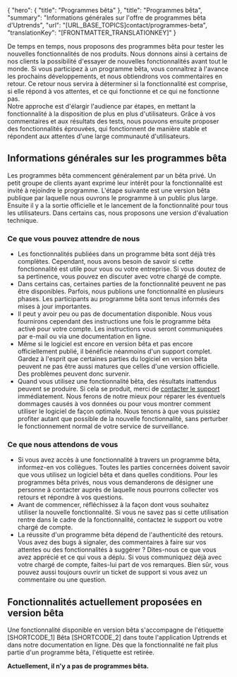 {
  "hero": {
    "title": "Programmes bêta"
  },
  "title": "Programmes bêta",
  "summary": "Informations générales sur l'offre de programmes bêta d'Uptrends",
  "url": "[URL_BASE_TOPICS]contact/programmes-beta",
  "translationKey": "[FRONTMATTER_TRANSLATIONKEY]"
}

De temps en temps, nous proposons des programmes bêta pour tester les nouvelles fonctionnalités de nos produits. Nous donnons ainsi à certains de nos clients la possibilité d'essayer de nouvelles fonctionnalités avant tout le monde. Si vous participez à un programme bêta, vous connaîtrez à l'avance les prochains développements, et nous obtiendrons vos commentaires en retour. Ce retour nous servira à déterminer si la fonctionnalité est comprise, si elle répond à vos attentes, et ce qui fonctionne et ce qui ne fonctionne pas.  
Notre approche est d'élargir l'audience par étapes, en mettant la fonctionnalité à la disposition de plus en plus d'utilisateurs. Grâce à vos commentaires et aux résultats des tests, nous pouvons ensuite proposer des fonctionnalités éprouvées, qui fonctionnent de manière stable et répondent aux attentes d'une large communauté d'utilisateurs.

## Informations générales sur les programmes bêta

Les programmes bêta commencent généralement par un bêta privé. Un petit groupe de clients ayant exprimé leur intérêt pour la fonctionnalité est invité à rejoindre le programme. L'étape suivante est une version bêta publique par laquelle nous ouvrons le programme à un public plus large. Ensuite il y a la sortie officielle et le lancement de la fonctionnalité pour tous les utilisateurs. Dans certains cas, nous proposons une version d'évaluation technique.

### Ce que vous pouvez attendre de nous

- Les fonctionnalités publiées dans un programme bêta sont déjà très complètes. Cependant, nous avons besoin de savoir si cette fonctionnalité est utile pour vous ou votre entreprise. Si vous doutez de sa pertinence, vous pouvez en discuter avec votre chargé de compte.
- Dans certains cas, certaines parties de la fonctionnalité peuvent ne pas être disponibles. Parfois, nous publions une fonctionnalité en plusieurs phases. Les participants au programme bêta sont tenus informés des mises à jour importantes.
- Il peut y avoir peu ou pas de documentation disponible. Nous vous fournirons cependant des instructions une fois le programme bêta activé pour votre compte. Les instructions vous seront communiquées par e-mail ou via une documentation en ligne.
- Même si le logiciel est encore en version bêta et pas encore officiellement publié, il bénéficie néanmoins d'un support complet. Gardez à l'esprit que certaines parties du logiciel en version bêta peuvent ne pas être aussi matures que celles d'une version officielle. Des problèmes peuvent donc survenir.
- Quand vous utilisez une fonctionnalité bêta, des résultats inattendus peuvent se produire. Si cela se produit, merci de [contacter le support]([LINK_URL_1]) immédiatement. Nous ferons de notre mieux pour réparer les éventuels dommages causés à vos données ou pour vous montrer comment utiliser le logiciel de façon optimale. Nous tenons à que vous puissiez profiter autant que possible de la nouvelle fonctionnalité, sans perturber le fonctionnement normal de votre service de surveillance.

### Ce que nous attendons de vous

- Si vous avez accès à une fonctionnalité à travers un programme bêta, informez-en vos collègues. Toutes les parties concernées doivent savoir que vous utilisez un logiciel bêta et dans quelles conditions. Pour les programmes bêta privés, nous vous demanderons de désigner une personne à contacter auprès de laquelle nous pourrons collecter vos retours et répondre à vos questions.
- Avant de commencer, réfléchissez à la façon dont vous souhaitez utiliser la nouvelle fonctionnalité. Si vous ne savez pas si cette utilisation rentre dans le cadre de la fonctionnalité, contactez le support ou votre chargé de compte.
- La réussite d'un programme bêta dépend de l'authenticité des retours. Vous avez des bugs à signaler, des commentaires à faire sur vos attentes ou des fonctionnalités à suggérer ? Dites-nous ce que vous avez apprécié et ce qui vous a déplu. Si vous communiquez déjà avec votre chargé de compte, faites-lui part de vos remarques. Bien sûr, vous pouvez aussi toujours ouvrir un ticket de support si vous avez un commentaire ou une question.

## Fonctionnalités actuellement proposées en version bêta

Une fonctionnalité disponible en version bêta s'accompagne de l'étiquette [SHORTCODE_1] Bêta [SHORTCODE_2] dans toute l'application Uptrends et dans notre documentation en ligne. Dès que la fonctionnalité ne fait plus partie d'un programme bêta, l'étiquette est retirée.

**Actuellement, il n'y a pas de programmes bêta.**
